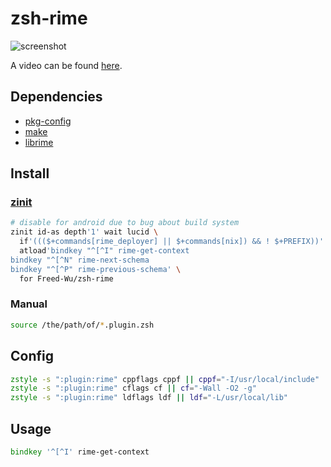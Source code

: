 # zsh-rime

![screenshot](https://github.com/Freed-Wu/zsh-rime/assets/32936898/2dbaede6-4047-4fa7-9c39-9a7cca98b3bf)

A video can be found [here](https://asciinema.org/a/660633).

## Dependencies

- [pkg-config](https://www.freedesktop.org/wiki/Software/pkg-config/)
- [make](https://www.gnu.org/software/make/)
- [librime](https://github.com/rime/librime)

## Install

### [zinit](https://github.com/zdharma-continuum/zinit/)

```zsh
# disable for android due to bug about build system
zinit id-as depth'1' wait lucid \
  if'((($+commands[rime_deployer] || $+commands[nix]) && ! $+PREFIX))' \
  atload'bindkey "^[^I" rime-get-context
bindkey "^[^N" rime-next-schema
bindkey "^[^P" rime-previous-schema' \
  for Freed-Wu/zsh-rime
```

### Manual

```zsh
source /the/path/of/*.plugin.zsh
```

## Config

```zsh
zstyle -s ":plugin:rime" cppflags cppf || cppf="-I/usr/local/include"
zstyle -s ":plugin:rime" cflags cf || cf="-Wall -O2 -g"
zstyle -s ":plugin:rime" ldflags ldf || ldf="-L/usr/local/lib"
```

## Usage

```zsh
bindkey '^[^I' rime-get-context
```
